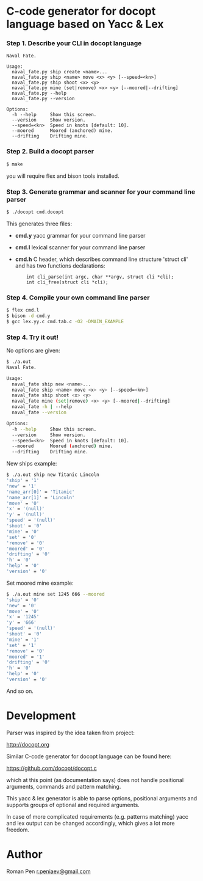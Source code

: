 C-code generator for docopt language based on Yacc & Lex
========================================================

### Step 1. Describe your CLI in docopt language

```
Naval Fate.

Usage:
  naval_fate.py ship create <name>...
  naval_fate.py ship <name> move <x> <y> [--speed=<kn>]
  naval_fate.py ship shoot <x> <y>
  naval_fate.py mine (set|remove) <x> <y> [--moored|--drifting]
  naval_fate.py --help
  naval_fate.py --version

Options:
  -h --help     Show this screen.
  --version     Show version.
  --speed=<kn>  Speed in knots [default: 10].
  --moored      Moored (anchored) mine.
  --drifting    Drifting mine.
```

### Step 2. Build a docopt parser

```bash
$ make
```

you will require flex and bison tools installed.

### Step 3. Generate grammar and scanner for your command line parser

```bash
$ ./docopt cmd.docopt
```

This generates three files:

 * **cmd.y**    yacc grammar for your command line parser
 * **cmd.l**    lexical scanner for your command line parser
 * **cmd.h**    C header, which describes command line structure 'struct cli'
                and has two functions declarations:

           int cli_parse(int argc, char **argv, struct cli *cli);
           int cli_free(struct cli *cli);


### Step 4. Compile your own command line parser

```bash
$ flex cmd.l
$ bison -d cmd.y
$ gcc lex.yy.c cmd.tab.c -O2 -DMAIN_EXAMPLE
```

### Step 4. Try it out!

No options are given:

```bash
$ ./a.out
Naval Fate.

Usage:
  naval_fate ship new <name>...
  naval_fate ship <name> move <x> <y> [--speed=<kn>]
  naval_fate ship shoot <x> <y>
  naval_fate mine (set|remove) <x> <y> [--moored|--drifting]
  naval_fate -h | --help
  naval_fate --version

Options:
  -h --help     Show this screen.
  --version     Show version.
  --speed=<kn>  Speed in knots [default: 10].
  --moored      Moored (anchored) mine.
  --drifting    Drifting mine.
```

New ships example:

```bash
$ ./a.out ship new Titanic Lincoln
'ship' = '1'
'new' = '1'
'name_arr[0]' = 'Titanic'
'name_arr[1]' = 'Lincoln'
'move' = '0'
'x' = '(null)'
'y' = '(null)'
'speed' = '(null)'
'shoot' = '0'
'mine' = '0'
'set' = '0'
'remove' = '0'
'moored' = '0'
'drifting' = '0'
'h' = '0'
'help' = '0'
'version' = '0'

```

Set moored mine example:

```bash
$ ./a.out mine set 1245 666 --moored
'ship' = '0'
'new' = '0'
'move' = '0'
'x' = '1245'
'y' = '666'
'speed' = '(null)'
'shoot' = '0'
'mine' = '1'
'set' = '1'
'remove' = '0'
'moored' = '1'
'drifting' = '0'
'h' = '0'
'help' = '0'
'version' = '0'
```

And so on.

Development
===========

Parser was inspired by the idea taken from project:

   http://docopt.org

Similar C-code generator for docopt language can be found here:

   https://github.com/docopt/docopt.c

which at this point (as documentation says) does not handle positional
arguments, commands and pattern matching.

This yacc & lex generator is able to parse options, positional arguments
and supports groups of optional and required arguments.

In case of more complicated requirements (e.g. patterns matching) yacc
and lex output can be changed accordingly, which gives a lot more freedom.

Author
======

Roman Pen <r.peniaev@gmail.com>
